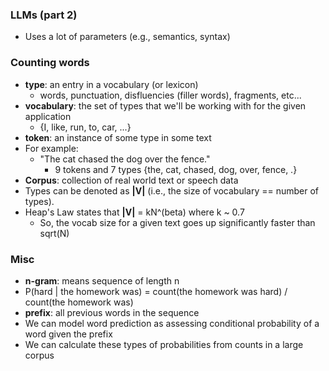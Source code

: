 ### LLMs (part 2)
- Uses a lot of parameters (e.g., semantics, syntax)


### Counting words
- **type**: an entry in a vocabulary (or lexicon)
  - words, punctuation, disfluencies (filler words), fragments, etc...
- **vocabulary**: the set of types that we'll be working with for the given application
  - {I, like, run, to, car, ...}
- **token**: an instance of some type in some text
- For example:
  - "The cat chased the dog over the fence." 
    - 9 tokens and 7 types {the, cat, chased, dog, over, fence, .}
- **Corpus**: collection of real world text or speech data
- Types can be denoted as **|V|** (i.e., the size of vocabulary == number of types).
- Heap's Law states that **|V|** = kN^(beta) where k ~ 0.7
  - So, the vocab size for a given text goes up significantly faster than sqrt(N)

### Misc
- **n-gram**: means sequence of length n
- P(hard | the homework was) = count(the homework was hard) / count(the homework was)
- **prefix**: all previous words in the sequence
- We can model word prediction as assessing conditional 
probability of a word given the prefix 
- We can calculate these types of probabilities from counts in a large corpus